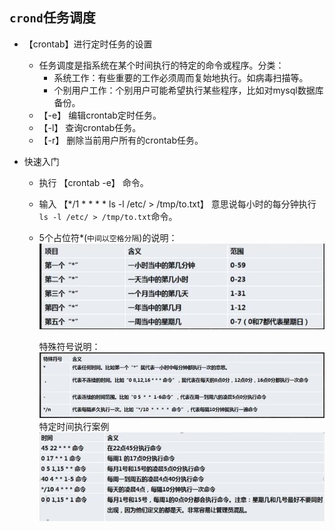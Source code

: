 ## `crond`任务调度

  - 【crontab】进行定时任务的设置
    - 任务调度是指系统在某个时间执行的特定的命令或程序。分类：
       - 系统工作：有些重要的工作必须周而复始地执行。如病毒扫描等。
       - 个别用户工作：个别用户可能希望执行某些程序，比如对mysql数据库备份。
    - 【-e】 编辑crontab定时任务。
    - 【-l】 查询crontab任务。
    - 【-r】 删除当前用户所有的crontab任务。

  - 快速入门
    - 执行 【crontab -e】 命令。
    - 输入 【*/1 * * * * ls -l /etc/ > /tmp/to.txt】 意思说每小时的每分钟执行`ls -l /etc/ > /tmp/to.txt`命令。
    - 5个占位符*(`中间以空格分隔`)的说明：
       ![图片](../imgs/liunx/1.jpg)

       特殊符号说明：
       ![图片](../imgs/liunx/2.jpg)
       特定时间执行案例
       ![图片](../imgs/liunx/3.jpg)
